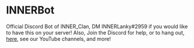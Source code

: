 # INNERBot
Official Discord Bot of INNER_Clan, DM INNERLanky#2959 if you would like to have this on your server!
Also, Join the Discord for help, or to hang out, [here](https://linktr.ee/inner_clan), see our YouTube channels, and more!
